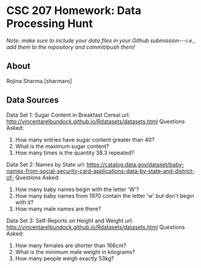 # CSC 207 Homework: Data Processing Hunt

*Note: make sure to include your data files in your Github submission---*i.e.*, add them to the repository and commit/push them!*

## About
Rojina Sharma [sharmaro]

## Data Sources
Data Set 1: Sugar Content in Breakfast Cereal
url: http://vincentarelbundock.github.io/Rdatasets/datasets.html
Questions Asked:
1. How many entries have sugar content greater than 40?
2. What is the maximum sugar content?
3. How many times is the quantity 38.3 repeated?

Data Set 2: Names by State
url: https://catalog.data.gov/dataset/baby-names-from-social-security-card-applications-data-by-state-and-district-of-
Questions Asked:
1. How many baby names begin with the letter 'W'?
2. How many baby names from 1970 contain the letter 'w' but don't begin with it?
3. How many male names are there?

Data Set 3: Self-Reports on Height and Weight
url: http://vincentarelbundock.github.io/Rdatasets/datasets.html
Questions Asked:
1. How many females are shorter than 166cm?
2. What is the minimum male weight in kilograms?
3. How many people weigh exactly 53kg?
